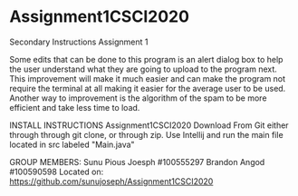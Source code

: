 # Assignment1CSCI2020

Secondary Instructions
Assignment 1

Some edits that can be done to this program is an alert dialog box to help the user understand what they 
are going to upload to the program next. This improvement will make it much easier and can make the program
not require the terminal at all making it easier for the average user to be used. Another way to improvement
is the algorithm of the spam to be more efficient and take less time to load.

INSTALL INSTRUCTIONS
Assignment1CSCI2020
Download From Git either through through git clone, or through zip. Use Intellij and run the main file located in src labeled "Main.java"

GROUP MEMBERS: Sunu Pious Joesph #100555297 Brandon Angod #100590598 
Located on:
https://github.com/sunujoseph/Assignment1CSCI2020
